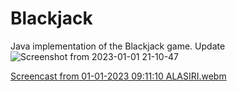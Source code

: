 # Blackjack
Java implementation of the Blackjack game.
Update
![Screenshot from 2023-01-01 21-10-47](https://user-images.githubusercontent.com/111270923/210325540-2da4c4d0-fab3-4370-8f24-e48b3027937c.png)

[Screencast from 01-01-2023 09:11:10 ALASIRI.webm](https://user-images.githubusercontent.com/111270923/210325596-18ed7b37-8945-4081-b403-81b80f0ae545.webm)
